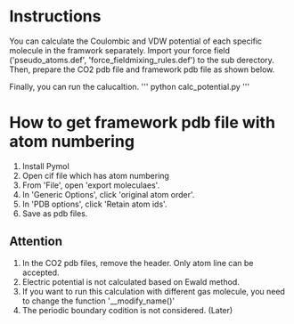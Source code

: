 # Instructions
You can calculate the Coulombic and VDW potential of each specific molecule in the framwork separately.
Import your force field ('pseudo_atoms.def', 'force_fieldmixing_rules.def') to the sub derectory.
Then, prepare the CO2 pdb file and framework pdb file as shown below.

Finally, you can run the calucaltion.
'''
python calc_potential.py
'''

# How to get framework pdb file with atom numbering
1. Install Pymol
2. Open cif file which has atom numbering
3. From 'File', open 'export moleculaes'. 
4. In 'Generic Options', click 'original atom order'.
5. In 'PDB options', click 'Retain atom ids'.
6. Save as pdb files.


## Attention
1. In the CO2 pdb files, remove the header. Only atom line can be accepted.
2. Electric potential is not calculated based on Ewald method.
3. If you want to run this calculation with different gas molecule, you need to change the function '__modify_name()'
4. The periodic boundary codition is not considered. (Later)